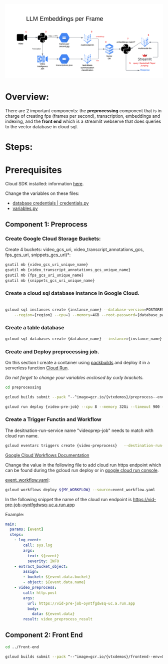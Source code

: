 ![Alt text](images/video_architecture.png)

# Overview:

There are 2 important components: the **preprocessing** component that is in charge of creating fps (frames per second), transcription, embeddings and indexing, and the **front end** which is a streamlit webserve that does queries to the vector database in cloud sql.

# Steps:

# Prerequisites

Cloud SDK installed: information [here](https://cloud.google.com/sdk/docs/install).

Change the variables on these files:

- [database credentials | credentials.py](utils/credentials.py)
- [variables.py](utils/variables.py)

## Component 1: Preprocess
### Create Google Cloud Storage Buckets:

Create 4 buckets: video_gcs_uri, video_transcript_annotations_gcs, fps_gcs_uri, snippets_gcs_uri)*: 

```bash 
gsutil mb {video_gcs_uri_unique_name}
gsutil mb {video_transcript_annotations_gcs_unique_name}
gsutil mb {fps_gcs_uri_unique_name}
gsutil mb {snippets_gcs_uri_unique_name}
```

### Create a cloud sql database instance in Google Cloud.

```bash

gcloud sql instances create {instance_name} --database-version=POSTGRES_15 \
    --region={region} --cpu=1 --memory=4GB --root-password={database_password}
```

### Create a table database

```bash
gcloud sql databases create {database_name} --instance={instance_name}

```

### Create and Deploy preprocessing job.

On this section I create a container using [packbuilds](https://buildpacks.io/docs/tools/pack/cli/pack_build/) and deploy it in a serverless function [Cloud Run](https://cloud.google.com/run?hl=en).

*Do not forget to change your variables enclosed by curly brackets.*

```bash
cd preprocessing
```

```bash
gcloud builds submit --pack ^--^image=gcr.io/{vtxdemos}/preprocess--env=GOOGLE_PYTHON_VERSION="3.10.0"
```

```bash
gcloud run deploy {video-pre-job} --cpu 8 --memory 32Gi --timeout 900 --image  {gcr.io/vtxdemos/preprocess} --allow-unauthenticated
```

### Create a Trigger Functin and Workflow

The desitnation-run-service name "videoprep-job" needs to match with cloud run name. 

```bash
gcloud eventarc triggers create {video-preprocess}   --destination-run-service={video-pre-job} --destination-run-region={us-central1} --event-filters="type=google.cloud.storage.object.v1.finalized" --event-filters="bucket={vtxdemos-videos}"   --service-account={254356041555-compute@developer.gserviceaccount.com}
```
[Google Cloud Workflows Documentation](https://cloud.google.com/workflows/docs)

Change the value in the following file to add cloud run https endpoint which can be found during the gcloud run deploy or in [google cloud run console](https://console.cloud.google.com/run).

[event_workflow.yaml](event_workflow.yaml):

```bash
gcloud workflows deploy ${MY_WORKFLOW} --source=event_workflow.yaml
```

In the following snippet the name of the cloud run endpoint is https://vid-pre-job-oyntfgdwsq-uc.a.run.app

Example:
```yaml
main:
  params: [event]
  steps:
    - log_event:
        call: sys.log
        args:
          text: ${event}
          severity: INFO
    - extract_bucket_object:
        assign:
        - bucket: ${event.data.bucket}
        - object: ${event.data.name}
    - video_preprocess:
        call: http.post
        args:
          url: https://vid-pre-job-oyntfgdwsq-uc.a.run.app
          body:
            data: ${event.data}
        result: video_preprocess_result
```

## Component 2: Front End

```bash
cd ../front-end
```

```bash
gcloud builds submit --pack ^--^image=gcr.io/{vtxdemos}/frontend--env=GOOGLE_PYTHON_VERSION="3.10.0"
```